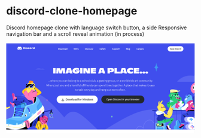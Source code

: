 # discord-clone-homepage
Discord homepage clone with language switch button, a side Responsive navigation bar and a scroll reveal animation (in process)
<br><br>
![discord-clone-website-screenshot](assets/github-imagediscord.png)
